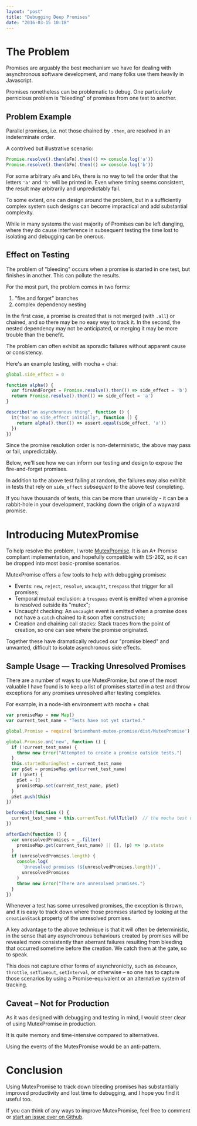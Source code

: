 ```yaml
---
layout: "post"
title: "Debugging Deep Promises"
date: "2016-03-15 10:18"
---
```


# The Problem

Promises are arguably the best mechanism we have for dealing with
asynchronous software development, and many folks use them heavily in
Javascript.

Promises nonetheless can be problematic to debug.  One particularly
pernicious problem is “bleeding” of promises from one test to another.


## Problem Example

Parallel promises, i.e. not those chained by `.then`, are resolved in an
indeterminate order.

A contrived but illustrative scenario:

```javascript
Promise.resolve().then(aFn).then(() => console.log('a'))
Promise.resolve().then(bFn).then(() => console.log('b'))
```

For some arbitrary `aFn` and `bFn`, there is no way to tell the order that
the letters `'a'` and `'b'` will be printed in.  Even where timing seems
consistent, the result may arbitrarily and unpredictably fail.

To some extent, one can design around the problem, but in a sufficiently complex
system such designs can become impractical and add substantial complexity.

While in many systems the vast majority of Promises can be left dangling,
where they do cause interference in subsequent testing the time lost to
isolating and debugging can be onerous.


## Effect on Testing

The problem of "bleeding" occurs when a promise is started in one test, but
finishes in another. This can pollute the results.

For the most part, the problem comes in two forms:

  1. "fire and forget" branches
  2. complex dependency nesting

In the first case, a promise is created that is not merged (with `.all`) or
chained, and so there may be no easy way to track it.  In the second, the
nested dependency may not be anticipated, or merging it may be more
trouble than the benefit.

The problem can often exhibit as sporadic failures without apparent cause
or consistency.

Here's an example testing, with mocha + chai:


```javascript
global.side_effect = 0

function alpha() {
  var fireAndForget = Promise.resolve().then(() => side_effect = 'b')
  return Promise.resolve().then(() => side_effect = 'a')
}

describe("an asynchronous thing", function () {
  it("has no side_effect initially", function () {
    return alpha().then(() => assert.equal(side_effect, 'a'))
  })
})
```

Since the promise resolution order is non-deterministic, the above may pass or
fail, unpredictably.

Below, we'll see how we can inform our testing and design to expose the
fire-and-forget promises.

In addition to the above test failing at random, the failures may also exhibit
in tests that rely on `side_effect` *subsequent to* the above test completing.

If you have thousands of tests, this can be more than unwieldy - it can be a
rabbit-hole in your development, tracking down the origin of a wayward
promise.


# Introducing MutexPromise

To help resolve the problem, I wrote [MutexPromise](https://github.com/brianmhunt/MutexPromise).  It is an
A+ Promise compliant implementation, and hopefully compatible with ES-262,
so it can be dropped into most basic-promise scenarios.

MutexPromise offers a few tools to help with debugging promises:

- Events: `new`, `reject`, `resolve`, `uncaught`, `trespass` that trigger for all promises;
- Temporal mutual exclusion: a `trespass` event is emitted when a promise is resolved outside its "mutex";
- Uncaught checking: An `uncaught` event is emitted when a promise does not have a `catch` chained to it soon after construction;
- Creation and chaining call stacks: Stack traces from the point of creation, so one can see where the promise originated.

Together these have dramatically reduced our "promise bleed" and unwanted,
difficult to isolate asynchronous side effects.


## Sample Usage — Tracking Unresolved Promises

There are a number of ways to use MutexPromise, but one of the most valuable I
have found is to keep a list of promises started in a test and throw
exceptions for any promises unresolved after testing completes.

For example, in a node-ish environment with mocha + chai:


```javascript
var promiseMap = new Map()
var current_test_name = "Tests have not yet started."

global.Promise = require('brianmhunt-mutex-promise/dist/MutexPromise')

global.Promise.on('new', function () {
  if (!current_test_name) {
    throw new Error("Attempted to create a promise outside tests.")
  }
  this.startedDuringTest = current_test_name
  var pSet = promiseMap.get(current_test_name)
  if (!pSet) {
    pSet = []
    promiseMap.set(current_test_name, pSet)
  }
  pSet.push(this)
})

beforeEach(function () {
  current_test_name = this.currentTest.fullTitle()  // the mocha test name.
})

afterEach(function () {
  var unresolvedPromises = _.filter(
    promiseMap.get(current_test_name) || [], (p) => !p.state
  )
  if (unresolvedPromises.length) {
    console.log(
      `Unresolved promises (${unresolvedPromises.length})`,
      unresolvedPromises
    )
    throw new Error("There are unresolved promises.")
  }
})

```

Whenever a test has some unresolved promises, the exception is thrown, and it is easy to track down where those promises started by looking at the
`creationStack` property of the unresolved promises.

A key advantage to the above technique is that it will often be deterministic,
in the sense that any asynchronous behaviours created by promises
will be revealed more consistently than aberrant failures resulting from
bleeding that occurred sometime before the creation.
We catch them at the gate, so to speak.

This does not capture other forms of asynchronicity, such as `debounce`,
`throttle`, `setTimeout`, `setInterval`, or otherwise – so one has to capture
those scenarios by using a Promise-equivalent or an alternative system
of tracking.


## Caveat – Not for Production

As it was designed with debugging and testing in mind, I would steer clear of
using MutexPromise in production.

It is quite memory and time-intensive compared to alternatives.

Using the events of the MutexPromise would be an anti-pattern.


# Conclusion

Using MutexPromise to track down bleeding promises has substantially
improved productivity and lost time to debugging, and I hope you find it
useful too.

If you can think of any ways to improve MutexPromise, feel free to comment
or [start an issue over on Github](https://github.com/brianmhunt/MutexPromise/issues).
